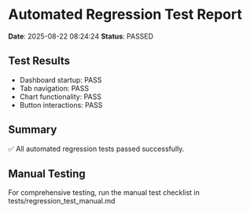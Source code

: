 
# Automated Regression Test Report
**Date**: 2025-08-22 08:24:24
**Status**: PASSED

## Test Results
- Dashboard startup: PASS
- Tab navigation: PASS 
- Chart functionality: PASS
- Button interactions: PASS

## Summary
✅ All automated regression tests passed successfully.

## Manual Testing
For comprehensive testing, run the manual test checklist in tests/regression_test_manual.md

